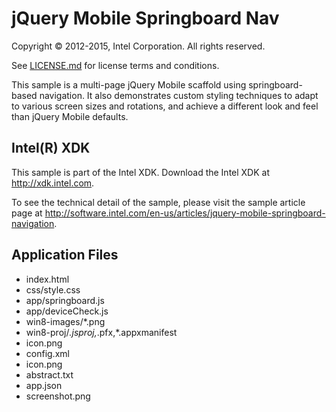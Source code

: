 jQuery Mobile Springboard Nav
=============================

Copyright © 2012-2015, Intel Corporation. All rights reserved.

See [LICENSE.md](<LICENSE.md>) for license terms and conditions.

This sample is a multi-page jQuery Mobile scaffold using springboard-based navigation.
It also demonstrates custom styling techniques to adapt to various screen sizes and
rotations, and achieve a different look and feel than jQuery Mobile defaults.


Intel(R) XDK
------------
This sample is part of the Intel XDK.
Download the Intel XDK at <http://xdk.intel.com>.

To see the technical detail of the sample, please visit the sample article page
at <http://software.intel.com/en-us/articles/jquery-mobile-springboard-navigation>.


Application Files
-----------------
* index.html
* css/style.css
* app/springboard.js
* app/deviceCheck.js
* win8-images/*.png
* win8-proj/*.jsproj,*.pfx,*.appxmanifest
* icon.png
* config.xml
* icon.png
* abstract.txt
* app.json
* screenshot.png
